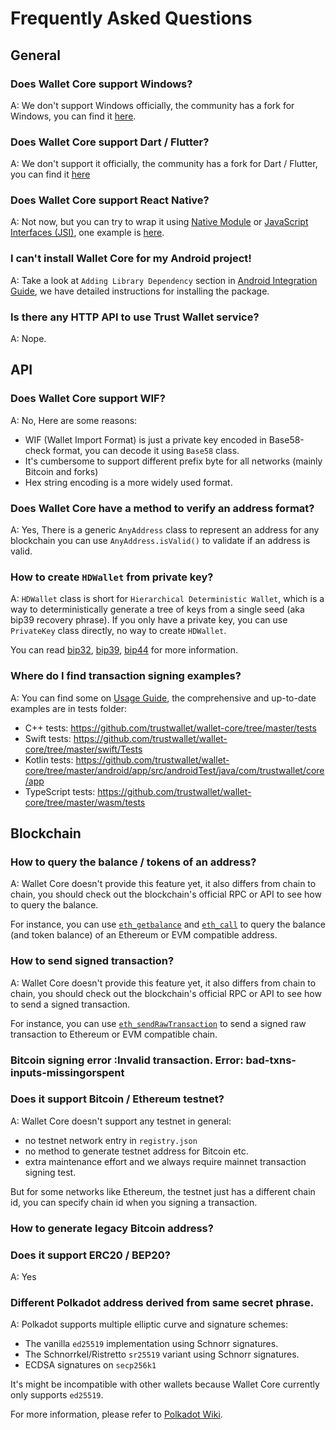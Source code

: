 # Frequently Asked Questions

## General

### Does Wallet Core support Windows?

A: We don't support Windows officially, the community has a fork for Windows, you can find it [here](https://github.com/kaetemi/wallet-core-windows).

### Does Wallet Core support Dart / Flutter?

A: We don't support it officially, the community has a fork for Dart / Flutter, you can find it [here](https://github.com/weishirongzhen/flutter_trust_wallet_core)

### Does Wallet Core support React Native?

A: Not now, but you can try to wrap it using [Native Module](https://reactnative.dev/docs/native-modules-intro) or [JavaScript Interfaces (JSI)](https://reactnative.dev/architecture/glossary#javascript-interfaces-jsi), one example is [here](https://github.com/Liamandrew/react-native-wallet-core).

### I can't install Wallet Core for my Android project!

A: Take a look at `Adding Library Dependency` section in [Android Integration Guide](android-guide.md), we have detailed instructions for installing the package.

### Is there any HTTP API to use Trust Wallet service?

A: Nope.

## API

### Does Wallet Core support WIF?

A: No, Here are some reasons: 

-   WIF (Wallet Import Format) is just a private key encoded in Base58-check format, you can decode it using `Base58` class.
-   It's cumbersome to support different prefix byte for all networks (mainly Bitcoin and forks)
-   Hex string encoding is a more widely used format.

### Does Wallet Core have a method to verify an address format?

A: Yes, There is a generic `AnyAddress` class to represent an address for any blockchain you can use `AnyAddress.isValid()` to validate if an address is valid.

### How to create `HDWallet` from private key?

A: `HDWallet` class is short for `Hierarchical Deterministic Wallet`, which is a way to deterministically generate a tree of keys from a single seed (aka bip39 recovery phrase). If you only have a private key, you can use `PrivateKey` class directly, no way to create `HDWallet`.

You can read [bip32](https://github.com/bitcoin/bips/blob/master/bip-0032.mediawiki), [bip39](https://github.com/bitcoin/bips/blob/master/bip-0039.mediawiki), [bip44](https://github.com/bitcoin/bips/blob/master/bip-0044.mediawiki) for more information.

### Where do I find transaction signing examples?

A: You can find some on [Usage Guide](https://developer.trustwallet.com/wallet-core/integration-guide/wallet-core-usage), the comprehensive and up-to-date examples are in tests folder:

-   C++ tests: <https://github.com/trustwallet/wallet-core/tree/master/tests>
-   Swift tests: <https://github.com/trustwallet/wallet-core/tree/master/swift/Tests>
-   Kotlin tests: <https://github.com/trustwallet/wallet-core/tree/master/android/app/src/androidTest/java/com/trustwallet/core/app>
-   TypeScript tests: <https://github.com/trustwallet/wallet-core/tree/master/wasm/tests>

## Blockchain

### How to query the balance / tokens of an address?

A: Wallet Core doesn't provide this feature yet, it also differs from chain to chain, you should check out the blockchain's official RPC or API to see how to query the balance.

For instance, you can use [`eth_getbalance`](https://ethereum.org/en/developers/docs/apis/json-rpc/#eth_getbalance) and [`eth_call`](https://ethereum.org/en/developers/docs/apis/json-rpc/#eth_call) to query the balance (and token balance) of an Ethereum or EVM compatible address.

### How to send signed transaction?

A: Wallet Core doesn't provide this feature yet, it also differs from chain to chain, you should check out the blockchain's official RPC or API to see how to send a signed transaction.

For instance, you can use [`eth_sendRawTransaction`](https://ethereum.org/en/developers/docs/apis/json-rpc/#eth_sendrawtransaction) to send a signed raw transaction to Ethereum or EVM compatible chain.

### Bitcoin signing error :Invalid transaction. Error: bad-txns-inputs-missingorspent

### Does it support Bitcoin / Ethereum testnet?

A: Wallet Core doesn't support any testnet in general:

-   no testnet network entry in `registry.json`
-   no method to generate testnet address for Bitcoin etc.
-   extra maintenance effort and we always require mainnet transaction signing test.

But for some networks like Ethereum, the testnet just has a different chain id, you can specify chain id when you signing a transaction.

### How to generate legacy Bitcoin address?

### Does it support ERC20 / BEP20?

A: Yes

### Different Polkadot address derived from same secret phrase.

A: Polkadot supports multiple elliptic curve and signature schemes:

-   The vanilla `ed25519` implementation using Schnorr signatures.
-   The Schnorrkel/Ristretto `sr25519` variant using Schnorr signatures.
-   ECDSA signatures on `secp256k1`

It's might be incompatible with other wallets because Wallet Core currently only supports `ed25519`.

For more information, please refer to [Polkadot Wiki](https://wiki.polkadot.network/docs/learn-keys#account-keys).
